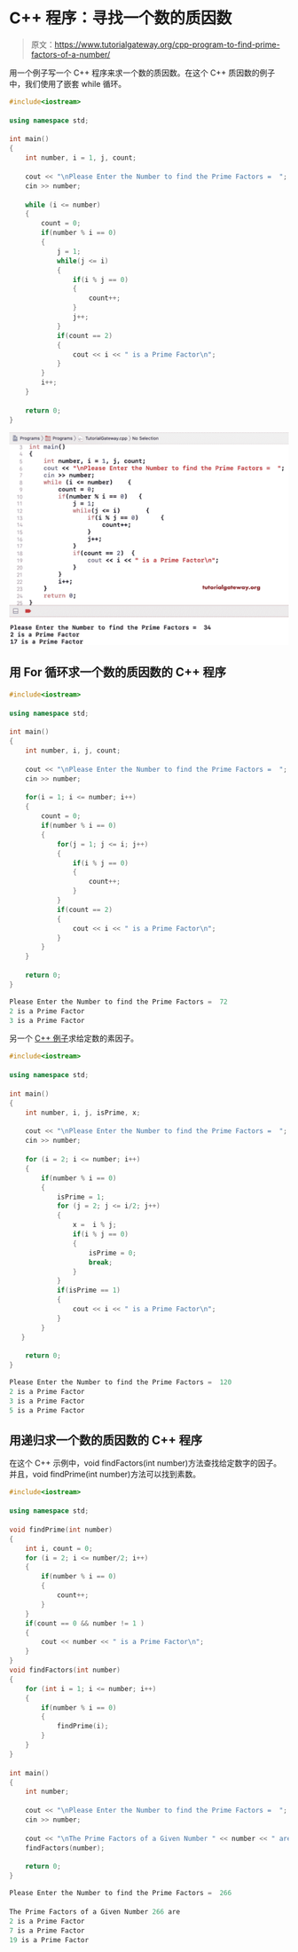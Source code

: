 # C++ 程序：寻找一个数的质因数

> 原文：<https://www.tutorialgateway.org/cpp-program-to-find-prime-factors-of-a-number/>

用一个例子写一个 C++ 程序来求一个数的质因数。在这个 C++ 质因数的例子中，我们使用了嵌套 while 循环。

```cpp
#include<iostream>

using namespace std;

int main()
{
	int number, i = 1, j, count;

	cout << "\nPlease Enter the Number to find the Prime Factors =  ";
	cin >> number;

	while (i <= number)
   	{
   		count = 0;
    	if(number % i == 0)
      	{
      		j = 1;
      		while(j <= i)
      		{
      			if(i % j == 0)
      			{
      				count++;
				}
				j++;
			}
			if(count == 2)
			{
				cout << i << " is a Prime Factor\n";
			} 
      	}
    	i++;
   	}

 	return 0;
}
```

![C++ Program to Find Prime Factors of a Number 1](img/1f9b383372567c439dcab58300081c67.png)

## 用 For 循环求一个数的质因数的 C++ 程序

```cpp
#include<iostream>

using namespace std;

int main()
{
	int number, i, j, count;

	cout << "\nPlease Enter the Number to find the Prime Factors =  ";
	cin >> number;

	for(i = 1; i <= number; i++)
   	{
   		count = 0;
    	if(number % i == 0)
      	{    		
      		for(j = 1; j <= i; j++)
      		{
      			if(i % j == 0)
      			{
      				count++;
				}				
			}
			if(count == 2)
			{
				cout << i << " is a Prime Factor\n";
			} 
      	}
   	}

 	return 0;
}
```

```cpp
Please Enter the Number to find the Prime Factors =  72
2 is a Prime Factor
3 is a Prime Factor
```

另一个 [C++ 例子](https://www.tutorialgateway.org/cpp-programs/)求给定数的素因子。

```cpp
#include<iostream>

using namespace std;

int main()
{
	int number, i, j, isPrime, x; 

	cout << "\nPlease Enter the Number to find the Prime Factors =  ";
	cin >> number;

   	for (i = 2; i <= number; i++)
   	{
     	if(number % i == 0)
        {
   			isPrime = 1;
			for (j = 2; j <= i/2; j++)
			{
				x =  i % j;
				if(i % j == 0)
				{
					isPrime = 0;
					break;
				}
			} 
			if(isPrime == 1)
			{
				cout << i << " is a Prime Factor\n";
			}	          	
		}
   }

 	return 0;
}
```

```cpp
Please Enter the Number to find the Prime Factors =  120
2 is a Prime Factor
3 is a Prime Factor
5 is a Prime Factor
```

## 用递归求一个数的质因数的 C++ 程序

在这个 C++ 示例中，void findFactors(int number)方法查找给定数字的因子。并且，void findPrime(int number)方法可以找到素数。

```cpp
#include<iostream>

using namespace std;

void findPrime(int number)
{ 
  	int i, count = 0; 
  	for (i = 2; i <= number/2; i++)   	
	{
    	if(number % i == 0)
		{
       		count++;
     	} 
   	}
   	if(count == 0 && number != 1 )
	{
   		cout << number << " is a Prime Factor\n";
   	}
}
void findFactors(int number)
{ 
  	for (int i = 1; i <= number; i++)
   	{
    	if(number % i == 0)
     	{
       		findPrime(i);
     	} 
   	}
}

int main()
{
	int number; 

	cout << "\nPlease Enter the Number to find the Prime Factors =  ";
	cin >> number;

   	cout << "\nThe Prime Factors of a Given Number " << number << " are\n";
   	findFactors(number);

 	return 0;
}
```

```cpp
Please Enter the Number to find the Prime Factors =  266

The Prime Factors of a Given Number 266 are
2 is a Prime Factor
7 is a Prime Factor
19 is a Prime Factor
```
